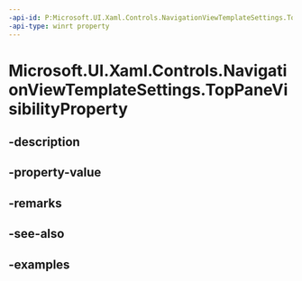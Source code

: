 ```yaml
---
-api-id: P:Microsoft.UI.Xaml.Controls.NavigationViewTemplateSettings.TopPaneVisibilityProperty
-api-type: winrt property
---
```


<!-- Property syntax.
public DependencyProperty TopPaneVisibilityProperty { get; }
-->

# Microsoft.UI.Xaml.Controls.NavigationViewTemplateSettings.TopPaneVisibilityProperty

## -description

## -property-value

## -remarks

## -see-also

## -examples

